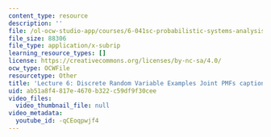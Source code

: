 ```yaml
---
content_type: resource
description: ''
file: /ol-ocw-studio-app/courses/6-041sc-probabilistic-systems-analysis-and-applied-probability-fall-2013/-qCEoqpwjf4_captions.webvtt
file_size: 88306
file_type: application/x-subrip
learning_resource_types: []
license: https://creativecommons.org/licenses/by-nc-sa/4.0/
ocw_type: OCWFile
resourcetype: Other
title: 'Lecture 6: Discrete Random Variable Examples Joint PMFs captions'
uid: ab51a8f4-817e-4670-b322-c59df9f30cee
video_files:
  video_thumbnail_file: null
video_metadata:
  youtube_id: -qCEoqpwjf4
---
```

